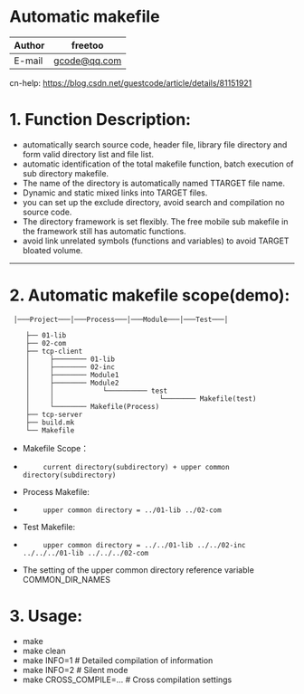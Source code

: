 Automatic makefile
===========================
	
|Author|freetoo|
|---|---
|E-mail|gcode@qq.com

cn-help: https://blog.csdn.net/guestcode/article/details/81151921

# 1. Function Description:

* automatically search source code, header file, library file directory and form valid directory list and file list.
* automatic identification of the total makefile function, batch execution of sub directory makefile.
* The name of the directory is automatically named TTARGET file name.
* Dynamic and static mixed links into TARGET files.
* you can set up the exclude directory, avoid search and compilation no source code.
* The directory framework is set flexibly. The free mobile sub makefile in the framework still has automatic functions.
* avoid link unrelated symbols (functions and variables) to avoid TARGET bloated volume.
****

# 2. Automatic makefile scope(demo):
```
 │───Project───│───Process───│───Module───│───Test───│

	├── 01-lib
	├── 02-com
	├── tcp-client
	│     ├──────── 01-lib
	│     ├──────── 02-inc
	│     ├──────── Module1
	│     ├──────── Module2
	│     │            └────────── test
	│     │                          └──────── Makefile(test)
	│     └──────── Makefile(Process)
	├── tcp-server
	├── build.mk
	└── Makefile
```
* Makefile Scope：
*          current directory(subdirectory) + upper common directory(subdirectory)
* Process Makefile:
*          upper common directory = ../01-lib ../02-com
* Test Makefile:
*          upper common directory = ../../01-lib ../../02-inc ../../../01-lib ../../../02-com
* The setting of the upper common directory reference variable COMMON_DIR_NAMES

# 3. Usage:
* make
* make clean
* make INFO=1                   # Detailed compilation of information
* make INFO=2                   # Silent mode
* make CROSS_COMPILE=...        # Cross compilation settings

